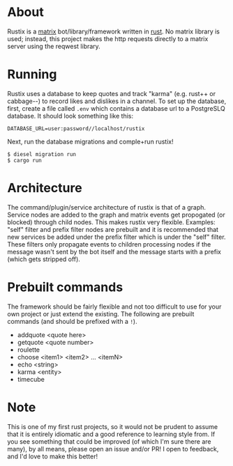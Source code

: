 # About

Rustix is a [matrix](https://matrix.org) bot/library/framework written in
[rust](https://www.rust-lang.org/). No matrix library is used; instead, this
project makes the http requests directly to a matrix server using the reqwest
library.

# Running

Rustix uses a database to keep quotes and track "karma" (e.g. rust++ or cabbage--)
to record likes and dislikes in a channel. To set up the database,
first, create a file called `.env` which contains a database url to a PostgreSLQ
database. It should look something like this:
```
DATABASE_URL=user:password//localhost/rustix
```

Next, run the database migrations and comple+run rustix!
```
$ diesel migration run
$ cargo run
```

# Architecture

The command/plugin/service architecture of rustix is that of a graph. Service
nodes are added to the graph and matrix events get propogated (or blocked)
through child nodes. This makes rustix very flexible. Examples: "self" filter
and prefix filter nodes are prebuilt and it is recommended that new services be
added under the prefix filter which is under the "self" filter. These filters only
propagate events to children processing nodes if the message wasn't sent by the
bot itself and the message starts with a prefix (which gets stripped off).

# Prebuilt commands
The framework should be fairly flexible and not too difficult to use for your own
project or just extend the existing. The following are prebuilt commands (and
should be prefixed with a `!`).

- addquote \<quote here\>
- getquote \<quote number\>
- roulette
- choose \<item1\> \<item2\> ... \<itemN\>
- echo \<string\>
- karma \<entity\>
- timecube

# Note

This is one of my first rust projects, so it would not be prudent to assume
that it is entirely idiomatic and a good reference to learning style from.
If you see something that could be improved (of which I'm sure there are many),
by all means, please open an issue and/or PR! I open to feedback, and I'd love to
make this better!
